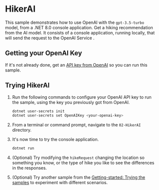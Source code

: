 # HikerAI

This sample demonstrates how to use OpenAI with the `gpt-3.5-turbo` model, from a .NET 8.0 console application. Get a hiking recommendation from the AI model. It consists of a console application, running locally, that will send the request to the OpenAI Service . 

## Getting your OpenAI Key

If it's not already done, get an [API key from OpenAI](https://platform.openai.com/docs/quickstart/account-setup) so you can run this sample.

## Trying HikerAI

1. Run the following commands to configure your OpenAI API key to run the sample, using the key you previously got from OpenAI.
	```bash
	dotnet user-secrets init
	dotnet user-secrets set OpenAIKey <your-openai-key>
	```

1. From a terminal or command prompt, navigate to the `02-HikerAI` directory.
   
1. It's now time to try the console application.
	```bash
	dotnet run
	```

1. (Optional) Try modifying the `hikeRequest` changing the location so something you know, or the type of hike you like  to see the differences in the responses.

1. (Optional) Try another sample from the [Getting-started: Trying the samples](../README.md#trying-the-samples) to experiment with different scenarios.